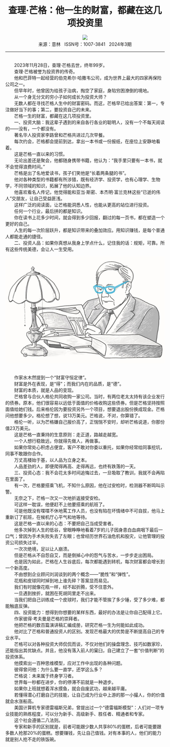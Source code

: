 # <center>查理·芒格：他一生的财富，都藏在这几项投资里</center>

<div align=center><img src="https://raw.githubusercontent.com/leaguecn/magazines/main/img_authors/%d7%f7%d5%df%a3%baciyu.jpg"></div>

<center>来源：意林   ISSN号：1007-3841   2024年3期</center>

* * *

<br>　　2023年11月28日，查理·芒格去世，终年99岁。  
　　查理·芒格被誉为投资界的传奇。  
　　他和巴菲特一起经营的伯克希尔·哈撒韦公司，成为世界上最大的四家再保险公司之一。  
　　但早年时，他曾因为给孩子治病，掏空了家庭，身陷穷困潦倒的境地。  
　　从一个身无分文的穷小子如何成长为投资大师？  
　　无数人都在寻找芒格人生中的财富密码。而这，芒格早已给出答案：第一，专注做好当下的事；第二，要投资自己的未来。  
　　芒格一生的财富，都藏在这几项投资里。  
　　一、投资大脑：我这辈子遇到的来自各行各业的聪明人，没有一个不每天阅读的——没有，一个都没有。  
　　著名华人投资家李路曾和芒格共进过几次早餐。  
　　每次约会，芒格都会提前到达，拿出一本书或一份报纸，在座位上安静地看着。  
　　这是芒格一直以来的习惯。  
　　无论出差还是聚会，他都随身携带书籍，他认为：“我手里只要有一本书，就不会觉得浪费时间。”  
　　芒格是出了名地爱读书，孩子们笑他是“长着两条腿的书”。  
　　他对各种类型的书籍都有所涉猎，既有经济学、投资学，也有心理学、生物学，不同领域的知识，拓展了他的认知边界。  
　　他喜欢看名人传记，他觉得能和亚当·斯密、本杰明·富兰克林这些“已逝的伟人”交朋友，让自己受益匪浅。  
　　这样广泛的阅读面，让芒格能洞悉人性，也能从更高的站位进行投资。  
　　任何一个行业，最后拼的都是知识。  
　　你在读书上花多少时间，就会得到多少回报，翻过的每一页书，都在塑造一个更好的自己。  
　　人生的每一次阶层跃升，都是知识带来的叠加效应。用知识赚钱，是每个普通人都能走通的捷径。  
　　二、投资人品：如果你真想从我身上学点什么，记住我的话：规矩，可靠。所有这些传统美德，会让人一生受用。

![](https://raw.githubusercontent.com/leaguecn/magazines/main/img/yili20240315-1-l.jpg)

  
<br>　　作家水木然提到一个“财富守恒定律”。  
　　财富是外在表现，是“得”；而我们内在的品质，是“德”。  
　　财富的本质，就是人品的变现。  
　　芒格曾与合伙人格伦共同收购一家公司。当时，有两位老太太持有该企业发行的债券。原本，他们很容易以远低于面值的价格收购这些债券。但是芒格坚持按照面值给她们钱。后来格伦因为要投资另外一个项目，想要退出股份换成现金。芒格问他想要多少。格伦想了想，说13万美元。芒格说，不对，你算错了。  
　　格伦一听，以为芒格嫌自己报价高了，正惴惴不安时，却听芒格说道，你那份值23万美元。  
　　这是芒格一直秉持的生意原则：走正道，路越走越宽。  
　　一个人想行稳致远，你就得先做人，再做事。  
　　如果你常处心积虑占便宜，客户不敢对你委以重托，如果你经常给同事挖坑，同事不敢跟你合作。  
　　万丈高楼始于基，以人品为立身之本。  
　　人品差劲的人，即便爬得再高、走得再远，也终有跌落的一天。  
　　三、投资心态：我不会花太多时间追悔过去，一旦吸取了教训，我就不会再陷在里面了。  
　　有一次，芒格要搭乘飞机，不知什么原因，他在过安检时，检测器不断鸣叫示警。  
　　无奈之下，芒格一次又一次地折返接受安检。  
　　可这样一耽误，他便赶不上他要搭乘的航班了。  
　　可是他既没有喋喋不休地罵工作人员，也没有陷在坏情绪中不可自拔，他马上重新订了航班，在候机厅心平气和地等待。  
　　这是芒格一直以来的心态：不要把自己当成受害者。  
　　他多次掉到人生的低谷，曾眼睁睁地看着7岁的儿子因身患白血病咽下最后一口气；曾因为手术失败失去了左眼；也曾经历世界石油危机和股灾，让他管理的投资公司损失过半。  
　　一次次绝境，足以让人崩溃。  
　　但是芒格从不自怨自艾，而是倒掉心中的怨气与苦水，一步步走出困局。  
　　也是因为如此，芒格在人生谷底后，每次都能遇到转机，每次财富都会增长到一个新高度。  
　　不由想到企业顾问刘润谈到的两个概念——“脆性”和“弹性”。  
　　花瓶和皮球同时掉到地上谁先碎？答案显而易见。  
　　我们有时就像花瓶一样，经不起折腾，受不住意外。  
　　一旦遇到挫折，就困在死胡同里走不出来。  
　　当我们把自己训练成一个皮球时，我们才能不管挨了多少锤，受了多少难，都能触底反弹。  
　　四、投资能力：想得到你想要的某样东西，最好的办法是让你自己配得上它。  
　　作家彼得·考夫曼是芒格的崇拜者。  
　　他把芒格的数百篇演讲稿汇编成册，研究芒格一生为何能如此成功。  
　　他对比了芒格和普通投资人的区别。发现芒格最大的优势是不断提高自己的专业水平。  
　　芒格可以对各种投资大师侃侃而谈，不仅对他们的操盘理念、技巧如数家珍，还能指出其优缺点。并且，他没有落入前人的窠臼，自己建立了一套“价值判断”的投资体系。  
　　他摸索出一百种思维模型，应对工作中出现的各种问题。  
　　彼得曾问他：为什么要一直学，还学这么多？  
　　芒格说：未来属于终身学习者。  
　　世界每一秒都在进步，你的停滞不前就是一种退步。  
　　如果你上班就想着浑水摸鱼，就会自废武功，越来越平庸。  
　　若懂得潜心打磨自己的技能，让自己成为行业中上游的那一小撮人，你的价值就会水涨船高。  
　　美国计算机专家德雷福斯兄弟，曾提出过一个“德雷福斯模型”：人们对一项专业技能的熟练程度，可以分为新手、高级新手、胜任者、精通者和专家。  
　　这个社会遵循二八法则。  
　　专家和新手的区别就是，前者可能跟少数人共享80%的蛋糕，后者可能要跟多数人抢那20%的蛋糕。想要赚钱，先让自己值钱。对有本事的人，他们的能力就是别人抢不走的铁饭碗。
